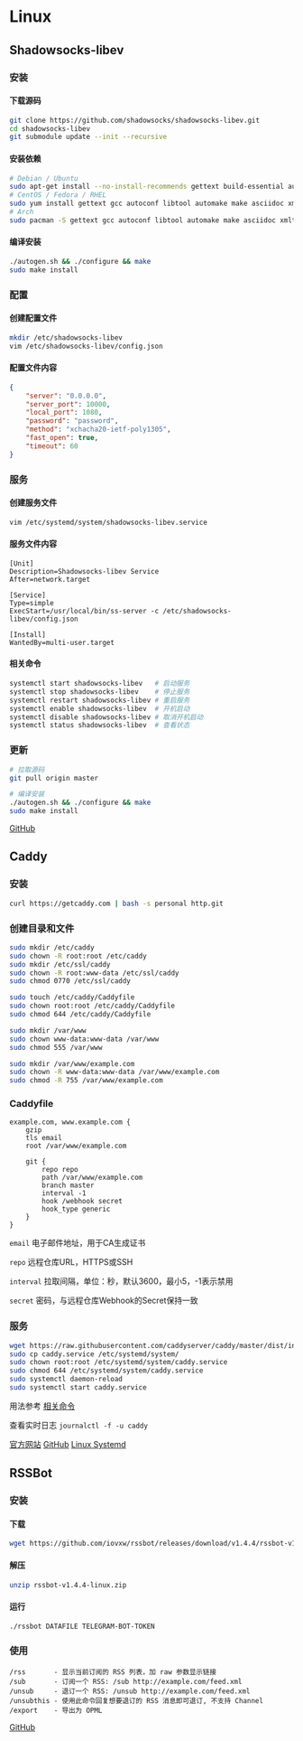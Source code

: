 # Linux

## Shadowsocks-libev

### 安装

#### 下载源码

```bash
git clone https://github.com/shadowsocks/shadowsocks-libev.git
cd shadowsocks-libev
git submodule update --init --recursive
```

#### 安装依赖

```bash
# Debian / Ubuntu
sudo apt-get install --no-install-recommends gettext build-essential autoconf libtool libpcre3-dev asciidoc xmlto libev-dev libc-ares-dev automake libmbedtls-dev libsodium-dev
# CentOS / Fedora / RHEL
sudo yum install gettext gcc autoconf libtool automake make asciidoc xmlto c-ares-devel libev-devel
# Arch
sudo pacman -S gettext gcc autoconf libtool automake make asciidoc xmlto c-ares libev
```

#### 编译安装

```bash
./autogen.sh && ./configure && make
sudo make install
```

### 配置

#### 创建配置文件

```bash
mkdir /etc/shadowsocks-libev
vim /etc/shadowsocks-libev/config.json
```

#### 配置文件内容

```json
{       
    "server": "0.0.0.0",
    "server_port": 10000,
    "local_port": 1080,
    "password": "password",
    "method": "xchacha20-ietf-poly1305",
    "fast_open": true,
    "timeout": 60
}
```

### 服务

#### 创建服务文件

```bash
vim /etc/systemd/system/shadowsocks-libev.service
```

#### 服务文件内容

```
[Unit]
Description=Shadowsocks-libev Service
After=network.target

[Service]
Type=simple
ExecStart=/usr/local/bin/ss-server -c /etc/shadowsocks-libev/config.json

[Install]
WantedBy=multi-user.target
```

#### 相关命令

```bash
systemctl start shadowsocks-libev   # 启动服务
systemctl stop shadowsocks-libev    # 停止服务
systemctl restart shadowsocks-libev # 重启服务
systemctl enable shadowsocks-libev  # 开机启动
systemctl disable shadowsocks-libev # 取消开机启动
systemctl status shadowsocks-libev  # 查看状态
```

### 更新

```bash
# 拉取源码
git pull origin master

# 编译安装
./autogen.sh && ./configure && make
sudo make install
```

[GitHub](https://github.com/shadowsocks/shadowsocks-libev)

## Caddy

### 安装

```bash
curl https://getcaddy.com | bash -s personal http.git
```

### 创建目录和文件

```bash
sudo mkdir /etc/caddy
sudo chown -R root:root /etc/caddy
sudo mkdir /etc/ssl/caddy
sudo chown -R root:www-data /etc/ssl/caddy
sudo chmod 0770 /etc/ssl/caddy

sudo touch /etc/caddy/Caddyfile
sudo chown root:root /etc/caddy/Caddyfile
sudo chmod 644 /etc/caddy/Caddyfile

sudo mkdir /var/www
sudo chown www-data:www-data /var/www
sudo chmod 555 /var/www

sudo mkdir /var/www/example.com
sudo chown -R www-data:www-data /var/www/example.com
sudo chmod -R 755 /var/www/example.com
```

### Caddyfile

```
example.com, www.example.com {
    gzip
    tls email
    root /var/www/example.com
    
    git {
        repo repo
        path /var/www/example.com
        branch master
        interval -1
        hook /webhook secret
        hook_type generic
    }
}
```

`email` 电子邮件地址，用于CA生成证书

`repo` 远程仓库URL，HTTPS或SSH

`interval` 拉取间隔，单位：秒，默认3600，最小5，-1表示禁用

`secret` 密码，与远程仓库Webhook的Secret保持一致

### 服务

```bash
wget https://raw.githubusercontent.com/caddyserver/caddy/master/dist/init/linux-systemd/caddy.service
sudo cp caddy.service /etc/systemd/system/
sudo chown root:root /etc/systemd/system/caddy.service
sudo chmod 644 /etc/systemd/system/caddy.service
sudo systemctl daemon-reload
sudo systemctl start caddy.service
```

用法参考 [相关命令](#相关命令)

查看实时日志 `journalctl -f -u caddy`

[官方网站](https://caddyserver.com) [GitHub](https://github.com/caddyserver/caddy) [Linux Systemd](https://github.com/caddyserver/caddy/blob/master/dist/init/linux-systemd/README.md)

## RSSBot

### 安装

#### 下载

```bash
wget https://github.com/iovxw/rssbot/releases/download/v1.4.4/rssbot-v1.4.4-linux.zip
```

#### 解压

```bash
unzip rssbot-v1.4.4-linux.zip
```

#### 运行

```bash
./rssbot DATAFILE TELEGRAM-BOT-TOKEN
```

### 使用

```
/rss       - 显示当前订阅的 RSS 列表，加 raw 参数显示链接
/sub       - 订阅一个 RSS: /sub http://example.com/feed.xml
/unsub     - 退订一个 RSS: /unsub http://example.com/feed.xml
/unsubthis - 使用此命令回复想要退订的 RSS 消息即可退订, 不支持 Channel
/export    - 导出为 OPML
```

[GitHub](https://github.com/iovxw/rssbot)